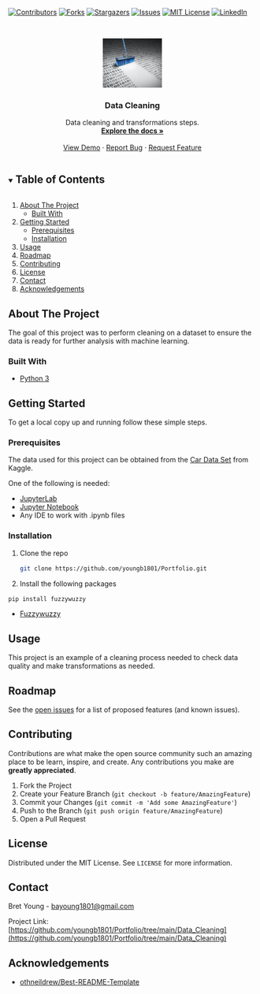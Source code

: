 <!-- PROJECT SHIELDS -->
<!--
*** https://www.markdownguide.org/basic-syntax/#reference-style-links
-->
[![Contributors][contributors-shield]][contributors-url]
[![Forks][forks-shield]][forks-url]
[![Stargazers][stars-shield]][stars-url]
[![Issues][issues-shield]][issues-url]
[![MIT License][license-shield]][license-url]
[![LinkedIn][linkedin-shield]][linkedin-url]



<!-- PROJECT LOGO -->
<br />
<p align="center">
  <a href="https://github.com/youngb1801/Portfolio/tree/main/Data_Cleaning">
    <img src="images/data_cleaning.jpg" alt="Logo" width="120" height="100">
  </a>

  <h3 align="center">Data Cleaning</h3>

  <p align="center">
    Data cleaning and transformations steps.
    <br />
    <a href="https://github.com/youngb1801/Portfolio/tree/main/Data_Cleaning"><strong>Explore the docs »</strong></a>
    <br />
    <br />
    <a href="https://github.com/youngb1801/Portfolio/tree/main/Data_Cleaning">View Demo</a>
    ·
    <a href="https://github.com/youngb1801/Portfolio/issues">Report Bug</a>
    ·
    <a href="https://github.com/youngb1801/Portfolio/issues">Request Feature</a>
  </p>
</p>



<!-- TABLE OF CONTENTS -->
<details open="open">
  <summary><h2 style="display: inline-block">Table of Contents</h2></summary>
  <ol>
    <li>
      <a href="#about-the-project">About The Project</a>
      <ul>
        <li><a href="#built-with">Built With</a></li>
      </ul>
    </li>
    <li>
      <a href="#getting-started">Getting Started</a>
      <ul>
        <li><a href="#prerequisites">Prerequisites</a></li>
        <li><a href="#installation">Installation</a></li>
      </ul>
    </li>
    <li><a href="#usage">Usage</a></li>
    <li><a href="#roadmap">Roadmap</a></li>
    <li><a href="#contributing">Contributing</a></li>
    <li><a href="#license">License</a></li>
    <li><a href="#contact">Contact</a></li>
    <li><a href="#acknowledgements">Acknowledgements</a></li>
  </ol>
</details>



<!-- ABOUT THE PROJECT -->
## About The Project

The goal of this project was to perform cleaning on a dataset to ensure the data is ready for further analysis with machine learning.


### Built With

* [Python 3](https://www.python.org)

<!-- GETTING STARTED -->
## Getting Started

To get a local copy up and running follow these simple steps.

### Prerequisites

The data used for this project can be obtained from the [Car Data Set](https://www.kaggle.com/CooperUnion/cardataset) from Kaggle.

One of the following is needed:
* [JupyterLab](https://jupyterlab.readthedocs.io/en/stable/getting_started/overview.html)
* [Jupyter Notebook](https://jupyter-notebook.readthedocs.io/en/stable/)
* Any IDE to work with .ipynb files

### Installation

1. Clone the repo
   ```sh
   git clone https://github.com/youngb1801/Portfolio.git
   ```
2. Install the following packages

  ```sh
  pip install fuzzywuzzy
  ```
  * [Fuzzywuzzy](https://pypi.org/project/fuzzywuzzy/)

<!-- USAGE EXAMPLES -->
## Usage

This project is an example of a cleaning process needed to check data quality and make transformations as needed.

<!-- ROADMAP -->
## Roadmap

See the [open issues](https://github.com/youngb1801/Portfolio/issues) for a list of proposed features (and known issues).

<!-- CONTRIBUTING -->
## Contributing

Contributions are what make the open source community such an amazing place to be learn, inspire, and create. Any contributions you make are **greatly appreciated**.

1. Fork the Project
2. Create your Feature Branch (`git checkout -b feature/AmazingFeature`)
3. Commit your Changes (`git commit -m 'Add some AmazingFeature'`)
4. Push to the Branch (`git push origin feature/AmazingFeature`)
5. Open a Pull Request



<!-- LICENSE -->
## License

Distributed under the MIT License. See `LICENSE` for more information.



<!-- CONTACT -->
## Contact

Bret Young - bayoung1801@gmail.com

Project Link: [https://github.com/youngb1801/Portfolio/tree/main/Data_Cleaning](https://github.com/youngb1801/Portfolio/tree/main/Data_Cleaning)



<!-- ACKNOWLEDGEMENTS -->
## Acknowledgements

* [othneildrew/Best-README-Template](https://github.com/othneildrew/Best-README-Template/blob/master/README.md)





<!-- MARKDOWN LINKS & IMAGES -->
<!-- https://www.markdownguide.org/basic-syntax/#reference-style-links -->
[contributors-shield]: https://img.shields.io/github/contributors/youngb1801/Portfolio.svg?style=for-the-badge
[contributors-url]: https://github.com/youngb1801/Portfolio/graphs/contributors
[forks-shield]: https://img.shields.io/github/forks/youngb1801/Portfolio.svg?style=for-the-badge
[forks-url]: https://github.com/youngb1801/Portfolio/network/members
[stars-shield]: https://img.shields.io/github/stars/youngb1801/Portfolio.svg?style=for-the-badge
[stars-url]: https://github.com/youngb1801/Portfolio/stargazers
[issues-shield]: https://img.shields.io/github/issues/youngb1801/Portfolio.svg?style=for-the-badge
[issues-url]: https://github.com/youngb1801/Portfolio/issues
[license-shield]: https://img.shields.io/github/license/youngb1801/Portfolio.svg?style=for-the-badge
[license-url]: https://github.com/youngb1801/Portfolio/blob/master/LICENSE.txt
[linkedin-shield]: https://img.shields.io/badge/-LinkedIn-black.svg?style=for-the-badge&logo=linkedin&colorB=555
[linkedin-url]: https://www.linkedin.com/in/bret-young-4b5b0ba9/
